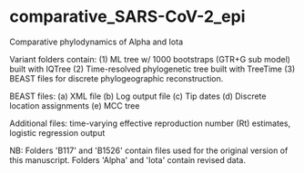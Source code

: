 # comparative_SARS-CoV-2_epi


Comparative phylodynamics of Alpha and Iota

Variant folders contain: (1) ML tree w/ 1000 bootstraps (GTR+G sub model) built with IQTree (2) Time-resolved phylogenetic tree built with TreeTime (3) BEAST files for discrete phylogeographic reconstruction.

BEAST files: (a) XML file (b) Log output file (c) Tip dates (d) Discrete location assignments (e) MCC tree

Additional files: time-varying effective reproduction number (Rt) estimates, logistic regression output

NB: Folders 'B117' and 'B1526' contain files used for the original version of this manuscript. Folders 'Alpha' and 'Iota' contain revised data.
